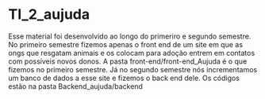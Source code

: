 # TI_2_aujuda
Esse material foi desenvolvido ao longo do primeriro e segundo semestre. No primeiro semestre fizemos apenas o front end de um site em que as ongs que resgatam animais e os colocam para adoção entrem em contatos com possíveis novos donos. A  pasta front-end/front-end_Aujuda é o que fizemos no primeiro semestre.
Já no segundo semestre nós incrementamos um banco de dados a esse site e fizemos o back end dele. Os códigos estão na pasta Backend_aujuda/backend
